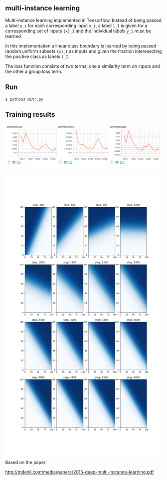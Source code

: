 multi-instance learning
---

Multi-instance learning implemented in Tensorflow. Instead of being passed a label `y_i` for each corresponding input `x_i`, a label `l_I` is given for a corresponding set of inputs `{x}_I` and the individual labels `y_i` must be learned.

In this implementation a linear class boundary is learned by being passed random uniform subsets `{x}_I` as inputs and given the fraction interesecting the positive class as labels `l_I`. 

The loss function consists of two terms; one a similarity term on inputs and the other a group loss term.

## Run
```
$ python3 mitr.py
```

## Training results
![loss](./loss.png)


![heatmaps](./heatmap.png)
Based on the paper:

http://mdenil.com/media/papers/2015-deep-multi-instance-learning.pdf


